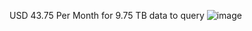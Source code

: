 USD 43.75 Per Month for 9.75 TB data to query
![image](https://user-images.githubusercontent.com/15719191/56773940-6228df80-67b8-11e9-8c8d-9b7409988f93.png)
